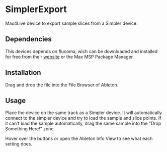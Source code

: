 # SimplerExport
Max4Live device to export sample slices from a Simpler device.

## Dependencies
This devices depends on flucoma, wich can be downloaded and installed for free from their [website](https://www.flucoma.org/) or the Max MSP Package Manager.

## Installation
Drag and drop the file into the File Browser of Ableton.

## Usage
Place the device on the same track as a Simpler device. It will automatically connect to the simpler device and try to load the sample and slice points. If it can't load the sample automatically, drag the same sample into the "Drop Something Here!" zone.

Hover over the buttons or open the Ableton Info View to see what each setting does.
